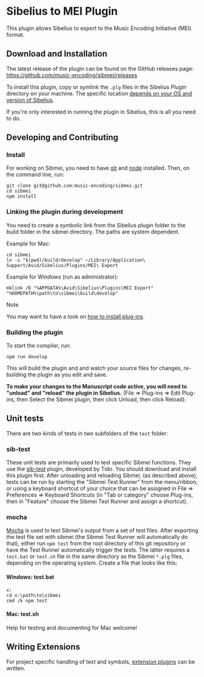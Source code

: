 # Sibelius to MEI Plugin

This plugin allows Sibelius to export to the Music Encoding Initiative (MEI) format.

## Download and Installation

The latest release of the plugin can be found on the GitHub releases page: https://github.com/music-encoding/sibmei/releases

To install this plugin, copy or symlink the `.plg` files in the Sibelius Plugin directory on your machine. The specific location [depends on your OS and version of Sibelius](http://www.sibelius.com/download/plugins/index.html?help=install).

If you're only interested in running the plugin in Sibelius, this is all you need to do.

## Developing and Contributing

### Install

For working on Sibmei, you need to have [git](https://git-scm.com/downloads) and [node](https://nodejs.org/en/download) installed. Then, on the command line, run:

```shell
git clone git@github.com:music-encoding/sibmei.git
cd sibmei
npm install
```

### Linking the plugin during development

You need to create a symbolic link from the Sibelius plugin folder to the build folder in the sibmei directory. The paths are system dependent.

Example for Mac:

```shell
cd sibmei
ln -s "$(pwd)/build/develop" ~/Library/Application\ Support/Avid/Sibelius/Plugins/MEI\ Export
```

Example for Windows (run as administrator):

```batch
mklink /D "%APPDATA%\Avid\Sibelius\Plugins\MEI Export" "%HOMEPATH%\path\to\sibmei\build\develop"
```

> [!NOTE]
> You may want to have a look on [how to install plug-ins](https://www.sibelius.com/download/plugins/index.html?help=install).

### Building the plugin

To start the compiler, run:

```shell
npm run develop
```

This will build the plugin and and watch your source files for changes, re-building the plugin as you edit and save.

**To make your changes to the Manuscript code active, you will need to "unload" and "reload" the plugin in Sibelius.** (File => Plug-ins => Edit Plug-ins, then Select the Sibmei plugin, then click Unload, then click Reload).

## Unit tests

There are two kinds of tests in two subfolders of the `test` folder:

### sib-test

These unit tests are primarily used to test specific Sibmei functions. They use the [sib-test](https://github.com/tido/sib-test) plugin, developed by Tido. You should download and install this plugin first. After unloading and reloading Sibmei, (as described above), tests can be run by starting the "Sibmei Test Runner" from the menu/ribbon, or using a keyboard shortcut of your choice that can be assigned in File => Preferences => Keyboard Shortcuts (in "Tab or category" choose Plug-ins, then in "Feature" choose  the Sibmei Test Runner and assign a shortcut).

### mocha

[Mocha](https://mochajs.org/) is used to test Sibmei's output from a set of test files. After exporting the test file set with sibmei (the Sibmei Test Runner will automatically do that), either run `npm test` from the root directory of this git repository or have the Test Runner automatically trigger the tests. The latter requires a `test.bat` or `test.sh` file in the same directory as the Sibmei `*.plg` files, depending on the operating system. Create a file that looks like this:

#### Windows: test.bat

```batch
x:
cd x:\path\to\sibmei
cmd /k npm test
```

#### Mac: test.sh

Help for testing and documenting for Mac welcome!

## Writing Extensions

For project specific handling of text and symbols, [extension plugins](Extensions.md) can be written.
